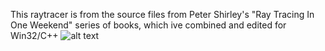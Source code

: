 This raytracer is from the source files from Peter Shirley's "Ray Tracing In One Weekend" series of books, which ive combined and edited for Win32/C++
![alt text](https://raw.githubusercontent.com/jstrom2002/Toy-Raytracer/master/InOneWeekend1.png)
